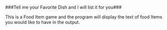 ###Tell me your Favorite Dish and I will list it for you###

This is a Food Item game and the program will display the text of food Items you would like to have in the output.
